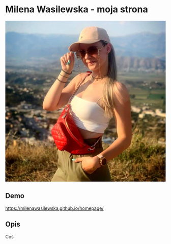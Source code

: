 # Milena Wasilewska - moja strona

![Milena Wasilewska](images/ja.jpg)

## Demo

https://milenawasilewska.github.io/homepage/

## Opis
Coś
